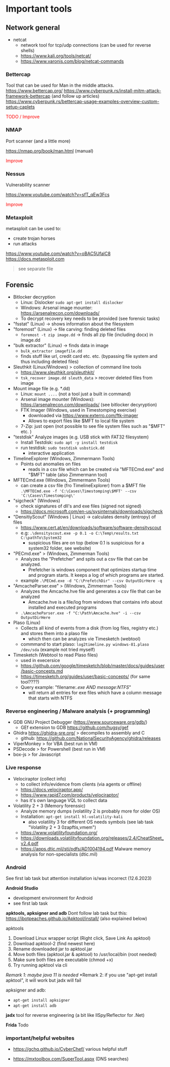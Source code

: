 # Important tools


## Network general
- netcat
    - network tool for tcp/udp connections (can be used for reverse shells)
    - https://www.kali.org/tools/netcat/
    - https://www.varonis.com/blog/netcat-commands 


### Bettercap
Tool that can be used for Man in the middle attacks.
https://www.bettercap.org/
https://www.cyberpunk.rs/install-mitm-attack-framework-bettercap (and follow up articles)
https://www.cyberpunk.rs/bettercap-usage-examples-overview-custom-setup-caplets

<span style="color:red">TODO / Improve</span>


### NMAP
Port scanner (and a little more)

https://nmap.org/book/man.html (manual)

<span style="color:red">Improve</span>

### Nessus
Vulnerability scanner

https://www.youtube.com/watch?v=sfT_qEw3Fcs


<span style="color:red">Improve</span>




### Metaxploit
metasploit can be used to: 
- create trojan horses
- run attacks

https://www.youtube.com/watch?v=oBAC5UfalC8
https://docs.metasploit.com
> see separate file


## Forensic
- Bitlocker decryption
    - Linux: Dislocker `sudo apt-get install dislocker`
    - Windows: Arsenal image mounter: https://arsenalrecon.com/downloads/ 
    - To decrypt recovery key needs to be provided (see forensic tasks)
- "fsstat" (Linux) -> shows information about the filesystem
- "foremost" (Linux) -> file carving: finding deleted files
    - `foremost -t zip image.dd`  -> finds all zip file (including docx) in image.dd
- "bulk extractor" (Linux) -> finds data in image
    - `bulk_extractor imagefile.dd`
    - finds stuff like url, credit card etc. etc. (bypassing file system and thus including deleted files)
- Sleuthkit (Linux/Windows) > collection of command line tools
    - https://www.sleuthkit.org/sleuthkit/
    -  `tsk_recover image.dd sleuth_data` > recover deleted files from image 
- Mount image file (e.g. *.dd)
    - Linux: `mount ....`  (not a tool just a built in command)
    - Arsenal image mounter (Windows): https://arsenalrecon.com/downloads/  (see bitlocker decyryption)
    - FTK Imager (Windows, used in Timestomping exercise)
        - downloaded via https://www.exterro.com/ftk-imager
        - Allows to export files like $MFT to local file system
    - 7-Zip: just open (not possible to see file system files such as "$MFT" etc. )
- "testdisk" Analyze images (e.g. USB stick with FAT32 filesystem)
    - Install Testdisk: `sudo apt -y install testdisk`
    - run testdisk: `sudo testdisk usbstick.dd`  
        - interactive application
- TimelineExplorer (Windows, Zimmermann Tools)
    - Points out anomalies on files
        - reads in a csv file which can be created via "MFTECmd.exe" and "$MFT" table (also Zimmermann tool)
- MFTECmd.exe  (Windows, Zimmermann Tools)
    - can create a csv file (fro TimelineExplorer) from a $MFT file 
    `.\MFTECmd.exe -f 'C:\Cases\Timestomping\$MFT' --csv 'C:\Cases\Timestomping\'`
- "sigcheck" (Windows)
    - check signatures of dll's and exe files (signed not signed)
    - https://docs.microsoft.com/en-us/sysinternals/downloads/sigcheck
- "DensitiyScout"  (Windows | Linux) -> calculates density (entropy) of files
    - https://www.cert.at/en/downloads/software/software-densityscout
    - e.g: `.\densityscout.exe -p 0.1 -o C:\Temp\results.txt C:\pathTo\System32`
        - suspicious files are on top (below 0.1 is suspicious for a system32 folder, see website)
- "PECmd.exe" > (Windows, Zimmerman Tools)
    - Analyzes the "Prefetcher" and spits out a csv file that can be analyzed. 
        - Prefetcher is windows component that optimizes startup time and program starts. It keeps a log of which programs are started.
    - example `.\PECmd.exe -d "C:\PrefetchDir" --csv OutputDirHere -q`
- "AmcacheParser.exe" > (Windows, Zimmerman Tools)
    - Analyzes the Amcache.hve file and generates a csv file that can be analyzed
        - Amcache.hve is a file/log from windows that contains info about installed and executed programs 
    - `.\AmcacheParser.exe -f "C:\Path\Amcache.hve" -i --csv OutputDirHere`
- Plaso  (Linux)
    - Collects all kind of events from a disk (from log files, registry etc.) and stores them into a plaso file
        - which then can be analyzes vie Timesketch (webtool)
    - commmand to start plaso: `log2timeline.py windows-81.plaso /dev/sda` (example not tried myself)
- Timesketch (Webtool to read Plaso files)
    - used in execersice
    - https://github.com/google/timesketch/blob/master/docs/guides/user/basic-concepts.md
    - https://timesketch.org/guides/user/basic-concepts/ (for same tool????)
    - Query example: "filename:*.exe AND message:NTFS*"
        - will return all entries for exe files which have a column message that starts with NTFS


### Reverse engineering / Malware analysis (+ programming)
- GDB GNU Project Debugger (https://www.sourceware.org/gdb/) 
    - GEf extension to GDB https://github.com/hugsy/gef  
- Ghidra https://ghidra-sre.org/  > decompiles to assembly and C
    - github: https://github.com/NationalSecurityAgency/ghidra/releases
- ViperMonkey    > for VBA  (best run in VM)
- PSDecode > for Powershell  (best run in VM)
- box-js  > for Javascript


### Live response
- Velociraptor  (collect info)
    - to collect info/evidence from clients (via agents or offline)
    - https://docs.velociraptor.app/
    - https://www.rapid7.com/products/velociraptor/
    - has it's own language VQL to collect data
- Volatility 2 + 3  (Memory forenssic)
    - Analyze memory dumps (volatility 2 is probably more for older OS)
    - Installation: `apt-get install hl-volatility-kali`
        - also volatility 3 for different OS needs symbols (see lab task "Volatility 2 + 3 0zapftis,vmem")
    - https://www.volatilityfoundation.org/
    - https://downloads.volatilityfoundation.org/releases/2.4/CheatSheet_v2.4.pdf
    - https://apps.dtic.mil/sti/pdfs/AD1004194.pdf Malware memory analysis for non-specialists (dtic.mil) 

### Android
See first lab task but attention installation is/was incorrect (12.6.2023)


**Android Studio**
- development environment for Android
- see first lab task

**apktools, apksigner and adb**
Dont follow lab task but this: https://ibotpeaches.github.io/Apktool/install/ (also explained below)

apktools
1. Download Linux wrapper script (Right click, Save Link As apktool)
2. Download apktool-2 (find newest here)
3. Rename downloaded jar to apktool.jar
4. Move both files (apktool.jar & apktool) to /usr/local/bin (root needed)
5. Make sure both files are executable (chmod +x)
6. Try running apktool via cli

*Remark 1: maybe java 11 is needed*
*Remark 2: if you use "apt-get install apktool", it will work but jadx will fail 


apksigner and adb: 
- `apt-get install apksigner`
- `apt-get install adb`

**jadx**
tool for reverse engineering (a bit like IlSpy/Reflector for .Net)


**Frida** 
Todo


### important/helpful websites

- https://gchq.github.io/CyberChef/    various helpful stuff

- https://mxtoolbox.com/SuperTool.aspx  (DNS searches)